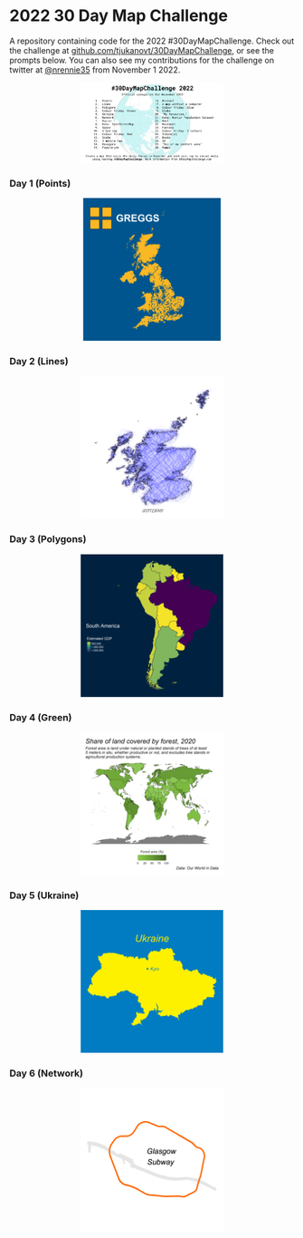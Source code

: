 # 2022 30 Day Map Challenge

A repository containing code for the 2022 #30DayMapChallenge. Check out the challenge at [github.com/tjukanovt/30DayMapChallenge](https://github.com/tjukanovt/30DayMapChallenge), or see the prompts below. You can also see my contributions for the challenge on twitter at [@nrennie35](https://twitter.com/nrennie35) from November 1 2022.

<p align="center">
<img src="images/prompts.jpg?raw=true" width="50%">
</p>

### Day 1 (Points)
<p align="center">
<img src="maps/day_01.png?raw=true" width="50%">
</p>

### Day 2 (Lines)
<p align="center">
<img src="maps/day_02.png?raw=true" width="50%">
</p>

### Day 3 (Polygons)
<p align="center">
<img src="maps/day_03.png?raw=true" width="50%">
</p>

### Day 4 (Green)
<p align="center">
<img src="maps/day_04.png?raw=true" width="50%">
</p>

### Day 5 (Ukraine)
<p align="center">
<img src="maps/day_05.png?raw=true" width="50%">
</p>

### Day 6 (Network)
<p align="center">
<img src="maps/day_06.png?raw=true" width="50%">
</p>



